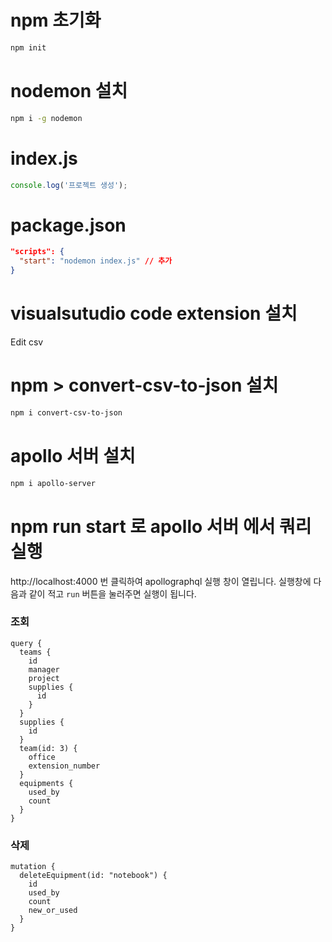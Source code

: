 # npm 초기화

```bash
npm init
```

# nodemon 설치

```bash
npm i -g nodemon
```

# index.js

```js
console.log('프로젝트 생성');
```

# package.json

```json
"scripts": {
  "start": "nodemon index.js" // 추가
}
```

# visualsutudio code extension 설치

Edit csv

# npm > convert-csv-to-json 설치

```bash
npm i convert-csv-to-json
```

# apollo 서버 설치

```bash
npm i apollo-server
```

# npm run start 로 apollo 서버 에서 쿼리 실행

http://localhost:4000 번 클릭하여
apollographql 실행 창이 열립니다.
실행창에 다음과 같이 적고 `run` 버튼을 눌러주면 실행이 됩니다.

### 조회

```
query {
  teams {
    id
    manager
    project
    supplies {
      id
    }
  }
  supplies {
    id
  }
  team(id: 3) {
    office
    extension_number
  }
  equipments {
    used_by
    count
  }
}
```

### 삭제

```
mutation {
  deleteEquipment(id: "notebook") {
    id
    used_by
    count
    new_or_used
  }
}
```
